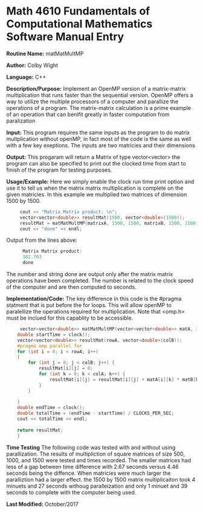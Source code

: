 # Math 4610 Fundamentals of Computational Mathematics Software Manual Entry

**Routine Name:**  matMatMultMP

**Author:** Colby Wight

**Language:** C++

**Description/Purpose:**  Implement an OpenMP version of a matrix-matrix multiplication that runs faster than the sequential version. OpenMP offers a way to utilize the multiple processors of a computer and parallize the operations of a program. The matrix-matrix calculation is a prime example of an operation that can benifit greatly in faster computation from paralization

**Input:** This program requires the same inputs as the program to do matrix multplication without openMP, in fact most of the code is the same as well with a few key exeptions. The inputs are two matricies and their dimensions

**Output:** This progaram will return a Matrix of type vector<vector<double>> the program can also be specified to print out the clocked time from start to finish of the program for testing purposes. 


**Usage/Example:**  Here we simply enable the clock run time print option and use it to tell us when the matrix matrix multiplication is complete on the given matricies. In this example we multiplied two matrices of dimension 1500 by 1500.


```C++
     cout << "Matrix Matrix product: \n";
     vector<vector<double>> resultMat(1500, vector<double>(1500));
     resultMat = matMatMultMP(matrixA, 1500, 1500, matrixB, 1500, 1500);
     cout << "done" << endl;
```      

Output from the lines above:
```C++
      Matrix Matrix product: 
      382.703
      done
```
The number and string done are output only after the matrix matrix operations have been completed. The number is related to the clock speed of the computer and are then computed to seconds.

**Implementation/Code:** The key difference in this code is the #pragma statment that is put before the for loops. This will allow openMP to paralellize the operations required for multiplication. Note that <omp.h> must be inclued for this capablity to be accessible.
```C++
     vector<vector<double>> matMatMultMP(vector<vector<double>> matA, int rowA, int colA, vector<vector<double>> matB, int rowB, int colB) {
    double startTime = clock();
    vector<vector<double>> resultMat(rowA, vector<double>(colB));
    #pragma omp parallel for
    for (int i = 0; i < rowA; i++)
    {
        for (int j = 0; j < colB; j++) {
            resultMat[i][j] = 0;
            for (int k = 0; k < colA; k++) {
                resultMat[i][j] = resultMat[i][j] + matA[i][k] * matB[k][j];
            }
        }
        
    }
    double endTime = clock();
    double totalTime = (endTime - startTime) / CLOCKS_PER_SEC;
    cout << totalTime << endl;
    
    return resultMat;
    }
```    
**Time Testing** The following code was tested with and without using parallization. The results of multipliction of square matrices of size 500, 1000, and 1500 were tested and times recorded. The smaller matrices had less of a gap between time difference with 2.67 seconds versus 4.46 seconds being the diffence. When matricies were much larger the paralliztion had a larger effect. the 1500 by 1500 matrix multiplicaiton took 4 minuets and 27 seconds withoug paralleization and only 1 minuet and 39 seconds to complete with the computer being used. 

**Last Modified:** October/2017
